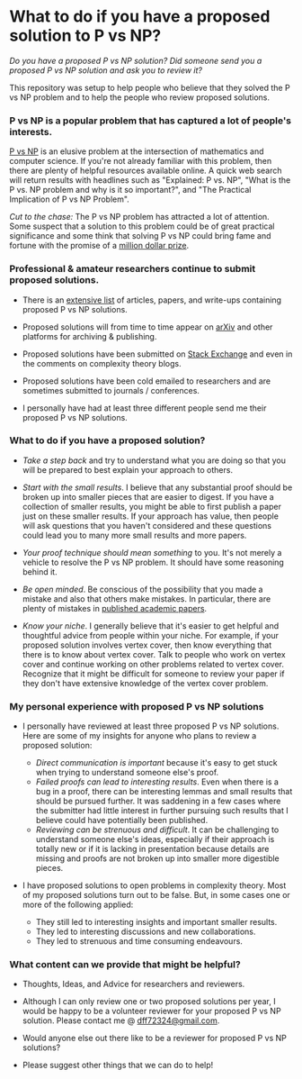 # What to do if you have a proposed solution to P vs NP? 

*Do you have a proposed P vs NP solution?  Did someone send you a proposed P vs NP solution and ask you to review it?*

This repository was setup to help people who believe that they solved the P vs NP problem and to help the people who review proposed solutions.

### P vs NP is a popular problem that has captured a lot of people's interests.

[P vs NP](https://en.wikipedia.org/wiki/P_versus_NP_problem) is an elusive problem at the intersection of mathematics and computer science.  If you're not already familiar with this problem, then there are plenty of helpful resources available online.  A quick web search will return results with headlines such as "Explained: P vs. NP", "What is the P vs. NP problem and why is it so important?", and "The Practical Implication of P vs NP Problem".

*Cut to the chase:* The P vs NP problem has attracted a lot of attention.  Some suspect that a solution to this problem could be of great practical significance and some think that solving P vs NP could bring fame and fortune with the promise of a [million dollar prize](http://www.claymath.org/millennium-problems/p-vs-np-problem).

### Professional & amateur researchers continue to submit proposed solutions.

- There is an [extensive list](https://www.win.tue.nl/~gwoegi/P-versus-NP.htm) of articles, papers, and write-ups containing proposed P vs NP solutions.

- Proposed solutions will from time to time appear on [arXiv](https://arxiv.org/) and other platforms for archiving & publishing.

- Proposed solutions have been submitted on [Stack Exchange](https://cstheory.stackexchange.com/) and even in the comments on complexity theory blogs.

- Proposed solutions have been cold emailed to researchers and are sometimes submitted to journals / conferences.

- I personally have had at least three different people send me their proposed P vs NP solutions.

### What to do if you have a proposed solution?

- *Take a step back* and try to understand what you are doing so that you will be prepared to best explain your approach to others.

- *Start with the small results*.  I believe that any substantial proof should be broken up into smaller pieces that are easier to digest.  If you have a collection of smaller results, you might be able to first publish a paper just on these smaller results.  If your approach has value, then people will ask questions that you haven't considered and these questions could lead you to many more small results and more papers.

- *Your proof technique should mean something* to you.  It's not merely a vehicle to resolve the P vs NP problem.  It should have some reasoning behind it.

- *Be open minded*.  Be conscious of the possibility that you made a mistake and also that others make mistakes.  In particular, there are plenty of mistakes in [published academic papers](https://academia.stackexchange.com/questions/48224/how-common-is-it-for-a-paper-to-be-wrong).

- *Know your niche*.  I generally believe that it's easier to get helpful and thoughtful advice from people within your niche.  For example, if your proposed solution involves vertex cover, then know everything that there is to know about vertex cover.  Talk to people who work on vertex cover and continue working on other problems related to vertex cover.  Recognize that it might be difficult for someone to review your paper if they don't have extensive knowledge of the vertex cover problem.
        
### My personal experience with proposed P vs NP solutions

- I personally have reviewed at least three proposed P vs NP solutions.  Here are some of my insights for anyone who plans to review a proposed solution:
  - *Direct communication is important* because it's easy to get stuck when trying to understand someone else's proof.
  - *Failed proofs can lead to interesting results*.  Even when there is a bug in a proof, there can be interesting lemmas and small results that should be pursued further.  It was saddening in a few cases where the submitter had little interest in further pursuing such results that I believe could have potentially been published.
  - *Reviewing can be strenuous and difficult*.  It can be challenging to understand someone else's ideas, especially if their approach is totally new or if it is lacking in presentation because details are missing and proofs are not broken up into smaller more digestible pieces.

- I have proposed solutions to open problems in complexity theory.  Most of my proposed solutions turn out to be false.  But, in some cases one or more of the following applied:
  - They still led to interesting insights and important smaller results.
  - They led to interesting discussions and new collaborations.
  - They led to strenuous and time consuming endeavours.
  
<!---
- Several complexity theorists that I have communicated with have expressed to me that they receive proposed P vs NP solutions for review. I once had the privileged to have lunch across from [Stephen Cook](https://en.wikipedia.org/wiki/Stephen_Cook) at a research forum.  He confirmed to me that he has received many proposed P vs NP solutions over the years.

### What is the purpose of this repository?

- This repo is meant to be a resource for people who work on the P vs NP problem.

- This repo is only helpful if people use it and contribute to it.  All are welcome to share ideas and get involved.

- This repo contains some personal opinions and the content is subject to change over time.  Please be respectful and if you have any issues with the content, please feel free to create an issue or submit a pull request.

-->

### What content can we provide that might be helpful?

- Thoughts, Ideas, and Advice for researchers and reviewers.

- Although I can only review one or two proposed solutions per year, I would be happy to be a volunteer reviewer for your proposed P vs NP solution.  Please contact me @ [dff72324@gmail.com](mailto:dff72324@gmail.com).

- Would anyone else out there like to be a reviewer for proposed P vs NP solutions?

- Please suggest other things that we can do to help!
